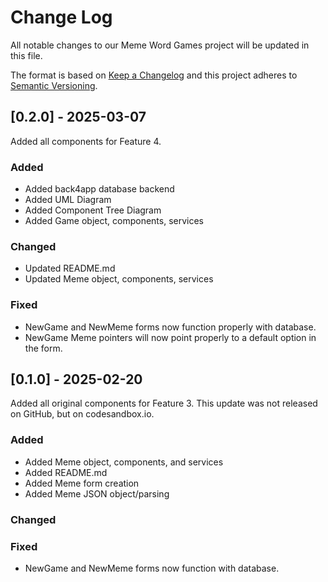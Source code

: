 
# Change Log
All notable changes to our Meme Word Games project will be updated in this file.
 
The format is based on [Keep a Changelog](http://keepachangelog.com/)
and this project adheres to [Semantic Versioning](http://semver.org/).
 
## [0.2.0] - 2025-03-07
  
Added all components for Feature 4.
 
### Added
- Added back4app database backend
- Added UML Diagram
- Added Component Tree Diagram
- Added Game object, components, services

### Changed
  
- Updated README.md
- Updated Meme object, components, services
 
### Fixed
 
- NewGame and NewMeme forms now function properly with database.
- NewGame Meme pointers will now point properly to a default option in the form.
 

## [0.1.0] - 2025-02-20
  
Added all original components for Feature 3. This update was not released on GitHub, but on codesandbox.io.
 
### Added
- Added Meme object, components, and services
- Added README.md
- Added Meme form creation
- Added Meme JSON object/parsing

### Changed
 
### Fixed
 
- NewGame and NewMeme forms now function with database.
